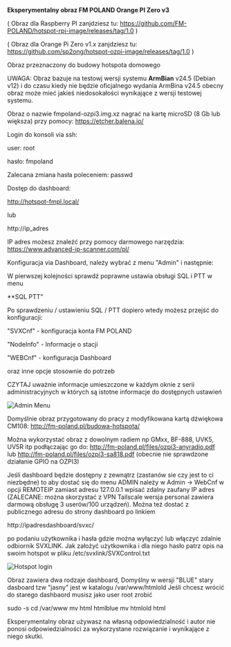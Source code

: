 **Eksperymentalny obraz FM POLAND Orange PI Zero v3**

( Obraz dla Raspberry PI zanjdziesz tu: https://github.com/FM-POLAND/hotspot-rpi-image/releases/tag/1.0 )

( Obraz dla Orange Pi Zero v1.x zanjdziesz tu: https://github.com/sp2ong/hotspot-ozpi-image/releases/tag/1.0 )

Obraz przeznaczony do budowy hotspota domowego

UWAGA: Obraz bazuje na testowj wersji systemu **ArmBian** v24.5 (Debian v12) i do czasu kiedy nie będzie oficjalnego
wydania ArmBina v24.5 obecny obraz może mieć jakieś niedosokałości wynikające z wersji testowej systemu.

Obraz o nazwie fmpoland-ozpi3.img.xz nagrać na kartę microSD (8 Gb lub większa) przy pomocy: https://etcher.balena.io/

Login do konsoli via ssh:

user: root

hasło: fmpoland

Zalecana zmiana hasła poleceniem: passwd

Dostęp do dashboard:

http://hotspot-fmpl.local/

lub

http://ip_adres

IP adres możesz znaleźć przy pomocy darmowego narzędzia: https://www.advanced-ip-scanner.com/pl/

Konfiguracja via Dashboard, należy wybrać z menu "Admin" i następnie:

W pierwszej kolejności sprawdź poprawne ustawia obsługi SQL i PTT w menu

**SQL PTT"

Po sprawdzeniu / ustawieniu SQL / PTT dopiero wtedy możesz przejść do konfiguracji:

"SVXCnf" - konfiguracja konta FM POLAND

"NodeInfo" - Informacje o stacji

"WEBCnf" - konfiguracja Dashboard

oraz inne opcje stosownie do potrzeb

CZYTAJ uważnie informacje umieszczone w każdym oknie z serii administracyjnych
w których są istotne informacje do dostępnych ustawień

![Admin Menu](https://github.com/radioprj/orangepiv3/blob/main/admin-menu.png)

Domyślnie obraz przygotowany do pracy z modyfikowana kartą dźwiękowa CM108: http://fm-poland.pl/budowa-hotspota/

Można wykorzystać obraz z dowolnym radiem np GMxx, BF-888, UVK5, UV5R itp podłączając go do: http://fm-poland.pl/files/ozpi3-anyradio.pdf lub 
http://fm-poland.pl/files/ozpi3-sa818.pdf (obecnie nie sprawdzone działanie GPIO na OZPI3)

Jeśli dashboard będzie dostępny z zewnątrz (zastanów sie czy jest to ci niezbędne) to aby dostać się do menu ADMIN należy w Admin -> WebCnf w opcji REMOTEIP zamiast adresu 127.0.0.1 wpisać zdalny zaufany IP adres (ZALECANE: można skorzystać z VPN Tailscale wersja personal zawiera darmową obsługę 3 userów/100 urządzeń). Można też dostać z publicznego adresu do strony dashboard po linkiem

http://ipadresdashboard/svxc/

po podaniu użytkownika i hasła gdzie można wyłączyć lub włączyć zdalnie odbiornik SVXLINK. Jak założyć użytkownika i dla niego hasło patrz opis na swoim hotspot w pliku /etc/svxlink/SVXControl.txt

![Hotspot login](https://github.com/radioprj/orangepiv3/blob/main/hotspot-login.png)

Obraz zawiera dwa rodzaje dashboard, Domyślny w wersji "BLUE" stary dasboard tzw "jasny"
jest w katalogu /var/www/htmlold
Jeśli chcesz wrócić do starego dashbaord musisz jako user root zrobić

sudo -s
cd /var/www
mv html htmlblue
mv htmlold html

Eksperymentalny obraz używasz na własną odpowiedzialność i autor nie ponosi odpowiedzialności za wykorzystane rozwiązanie i wynikające z niego skutki.
